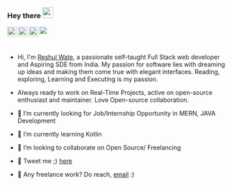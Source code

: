 ### Hey there <img src="https://media.giphy.com/media/hvRJCLFzcasrR4ia7z/giphy.gif" width="25px">
<a href="https://discord.gg/reshul">
  <img align="left" alt="Reshul's Discord" width="22px" src="https://raw.githubusercontent.com/peterthehan/peterthehan/master/assets/discord.svg" />
</a>
<a href="https://twitter.com/ReshulW">
  <img align="left" alt="Reshul Wate | Twitter" width="22px" src="https://raw.githubusercontent.com/peterthehan/peterthehan/master/assets/twitter.svg" />
</a>
<a href="https://in.linkedin.com/in/reshul-wate-62b4b7176">
  <img align="left" alt="Reshul's LinkedIN" width="22px" src="https://raw.githubusercontent.com/peterthehan/peterthehan/master/assets/linkedin.svg" />
</a>

![](https://visitor-badge.glitch.me/badge?page_id=resel143.resel143)

<br />

- Hi, I'm [Reshul Wate](), a passionate self-taught Full Stack web developer and Aspiring SDE from India. My passion for software lies with dreaming up ideas and making them come true with elegant interfaces. Reading, exploring, Learning and Executing is my passion. 
- Always ready to work on Real-Time Projects, active on open-source enthusiast and maintainer. Love Open-source collaboration.

- 🔭 I’m currently looking for Job/Internship Opportunity in MERN, JAVA Development
- 🌱 I’m currently learning Kotlin
- 👯 I’m looking to collaborate on Open Source/ Freelancing
- 💬 Tweet me ;} [here](https://twitter.com/ReshulW)
- 💼 Any freelance work? Do reach, [email](mailto:reshulwate@gmail.com) :)

